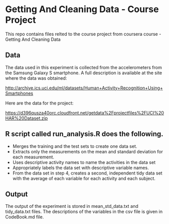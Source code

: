 # Getting And Cleaning Data - Course Project

This repo contains files relted to the course project from coursera course - Getting And Cleaning Data

## Data

The data used in this experiment is collected from the accelerometers from the Samsung Galaxy S smartphone. A full description is available at the site where the data was obtained:

http://archive.ics.uci.edu/ml/datasets/Human+Activity+Recognition+Using+Smartphones

Here are the data for the project:

https://d396qusza40orc.cloudfront.net/getdata%2Fprojectfiles%2FUCI%20HAR%20Dataset.zip

## R script called run_analysis.R does the following.

* Merges the training and the test sets to create one data set.
* Extracts only the measurements on the mean and standard deviation for each measurement.
* Uses descriptive activity names to name the activities in the data set
* Appropriately labels the data set with descriptive variable names.
* From the data set in step 4, creates a second, independent tidy data set with the average of each variable for each activity and each subject.

## Output
The output of the experiment is stored in mean_std_data.txt and tidy_data.txt files. The descriptions of the variables in the csv file is given in CodeBook.md file.

